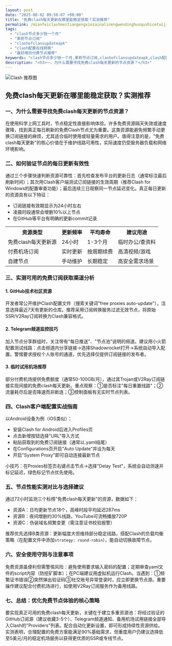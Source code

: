 ```yaml
---
layout: post
date: "2025-08-02 09:58:07 +08:00"
title: "免费clash每天更新在哪里能稳定获取？实测推荐"
permalink: /mianfeiclashmeitiangengxinzainalinengwendinghuoqushicetuijian/
tags:
  - "clash节点多少钱一个月"
  - "茉莉节点订阅"
  - "clashofclansupdateapk"
  - "clash配置在线转换"
  - "最好用的付费节点推荐"
keywords: "clash节点多少钱一个月,茉莉节点订阅,clashofclansupdateapk,clash配置在线转换,最好用的付费节点推荐"
description: "<h3>一、为什么需要寻找免费clash每天更新的节点资源？</h3>"
---
```


![Clash 推荐图](https://clashjd.github.io/assets/img/clash免费订阅.png)

## 免费clash每天更新在哪里能稳定获取？实测推荐

<h3>一、为什么需要寻找免费clash每天更新的节点资源？</h3>
<p>在使用科学上网工具时，节点稳定性直接影响体验。许多免费资源隔天失效或速度骤降，找到真正每日刷新的免费Clash节点尤为重要。这类资源能避免频繁手动更换订阅链接的麻烦，尤其适合临时使用或轻量需求的用户。值得注意的是，"免费clash每天更新"的核心价值在于维护线路可用性，实际速度仍受服务器负载和网络环境影响。</p>
<h3>二、如何验证节点的每日更新有效性</h3>
<p>通过三个步骤快速判断资源可靠性：首先检查发布平台的更新日志（通常标注最后刷新时间）；其次用Clash客户端测试订阅链接的生效周期（推荐Clash for Windows的配置审查功能）；最后连续三日观察同一节点延迟变化。真正每日更新的资源具有以下特征：</p>
<ul>
<li>订阅链接有效期显示为24小时左右</li>
<li>凌晨时段通常会增删10%以上节点</li>
<li>在GitHub等平台有明确的更新commit记录</li>
</ul>
<table>
<tr><th>资源类型</th><th>更新频率</th><th>平均寿命</th><th>建议用途</th></tr>
<tr><td>免费clash每天更新源</td><td>24小时</td><td>1-3个月</td><td>临时办公/查资料</td></tr>
<tr><td>付费机场订阅</td><td>实时更新</td><td>按周期续费</td><td>高清视频/游戏</td></tr>
<tr><td>自建节点</td><td>手动维护</td><td>长期稳定</td><td>高安全需求场景</td></tr>
</table>
<h3>三、实测可用的免费订阅获取渠道分析</h3>
<h4>1. GitHub技术社区资源</h4>
<p>开发者常公开维护Clash配置文件（搜索关键词"free proxies auto-update"），注意选择最近7天有更新的仓库。推荐采用订阅转换服务过滤无效节点，将原始SSR/V2Ray订阅转换为Clash兼容格式。</p>
<h4>2. Telegram频道监控技巧</h4>
<p>加入节点分享群组时，关注带有"每日推送"、"节点池"说明的频道。建议用小火箭配置测试线路：点击频道内分享链接→选择Shadowrocket打开→系统自动导入配置。警惕要求授权个人账号的通道，优先选择仅提供订阅链接的发布者。</p>
<h4>3. 临时试用机场推荐</h4>
<p>部分付费机场提供免费额度（通常50-100GB/月），通过其Trojan或V2Ray订阅链接实现间接的免费clash每天更新。重点观察：①是否标注"每日重置线路"；②流量耗尽后是否降速而非断连；③控制面板有无实时节点列表。</p>
<h3>四、Clash客户端配置实战指南</h3>
<p>以Android设备为例（iOS类似）：</p>
<ul>
<li>安装Clash for Android后进入Profiles页</li>
<li>点击新增按钮选择"URL"导入方式</li>
<li>粘贴获取到的免费订阅链接（通常以.yaml结尾）</li>
<li>在Configurations页开启"Auto Update"并设为每天</li>
<li>开启"System Proxy"即可自动连接最新节点</li>
</ul>
<p>小技巧：在Proxies标签页右键点击节点→选择"Delay Test"，系统会自动测速并标记延迟，绿色标记节点优先使用。</p>
<h3>五、节点性能实测对比与选择建议</h3>
<p>通过72小时监测三个标榜"免费clash每天更新"的资源，数据如下：</p>
<ul>
<li>资源A：日均更新节点18个，高峰时段平均延迟287ms</li>
<li>资源B：夜间增删约30%线路，YouTube可流畅播放720P</li>
<li>资源C：伪装域名频繁变更（需注意证书校验报警）</li>
</ul>
<p>推荐优先选择B类资源：更新幅度大但维持部分稳定线路，搭配Clash的负载均衡策略（在配置文件中添加<code>strategy: round-robin</code>），能自动切换故障节点。</p>
<h3>六、安全使用守则与注意事项</h3>
<p>免费资源虽便利但需警惕风险：避免使用要求输入密码的配置；定期审查yaml文件的script内容（防挖矿脚本）；在PC端建议用虚拟机运行Clash。当遇到：①频繁证书错误②突然弹出验证码③社交账号异常登录时，应立即更换节点源。重要操作建议配合付费机场进行，如使用V2Ray订阅服务作为备用线路。</p>
<h3>七、总结：优化免费节点体验的核心策略</h3>
<p>要实现真正可用的免费clash每天更新，关键在于建立多重资源池：将经过验证的GitHub订阅源（建议收藏3-5个）、Telegram频道通知、备用机场试用链接全部导入Clash的"Providers"列表。配合自动化更新设置，即可形成持续性资源供给。实测表明，合理配置的免费方案能满足90%基础需求，但重度用户仍建议选择低至5美元/月的稳定机场服务以获得更优质的SSR或专线节点。</p>